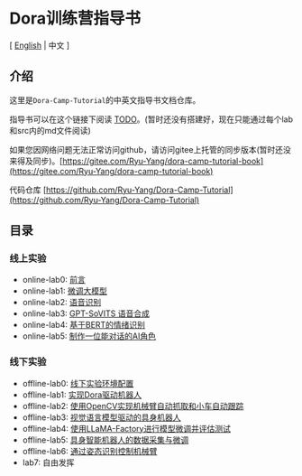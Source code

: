 # Dora训练营指导书

[ [English](./README.md) | 中文 ]

## 介绍
这里是`Dora-Camp-Tutorial`的中英文指导书文档仓库。

指导书可以在这个链接下阅读 [TODO](./lab0/README_zh.md)。(暂时还没有搭建好，现在只能通过每个lab和src内的md文件阅读)

如果您因网络问题无法正常访问github，请访问gitee上托管的同步版本(暂时还没来得及同步)。[https://gitee.com/Ryu-Yang/dora-camp-tutorial-book](https://gitee.com/Ryu-Yang/dora-camp-tutorial-book)

代码仓库 [https://github.com/Ryu-Yang/Dora-Camp-Tutorial](https://github.com/Ryu-Yang/Dora-Camp-Tutorial)

## 目录

### 线上实验

- online-lab0: [前言]()
- online-lab1: [微调大模型]()
- online-lab2: [语音识别]()
- online-lab3: [GPT-SoVITS 语音合成]()
- online-lab4: [基于BERT的情绪识别]()
- online-lab5: [制作一位能对话的AI角色]()

### 线下实验

- offline-lab0: [线下实验环境配置](./lab0/README_zh.md)
- offline-lab1: [实现Dora驱动机器人](./lab1/README_zh.md)
- offline-lab2: [使用OpenCV实现机械臂自动抓取和小车自动跟踪](./lab2/README_zh.md)
- offline-lab3: [视觉语言模型驱动的具身机器人](./lab3/README_zh.md)
- offline-lab4: [使用LLaMA-Factory进行模型微调并评估测试]()
- offline-lab5: [具身智能机器人的数据采集与微调](./lab4/README_zh.md)
- offline-lab6: [通过姿态识别控制机械臂]()
- lab7: 自由发挥

